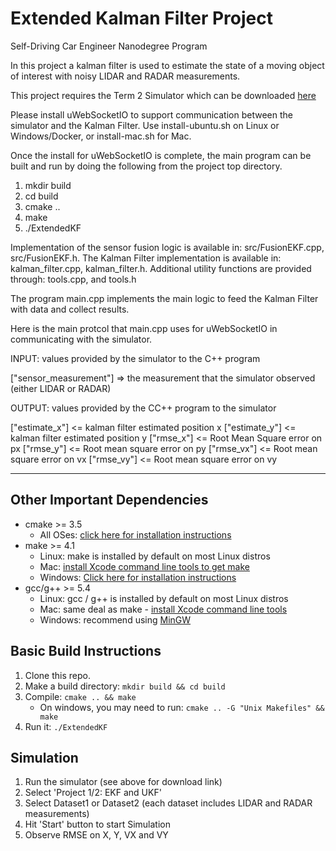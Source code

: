 # Extended Kalman Filter Project
Self-Driving Car Engineer Nanodegree Program

In this project a kalman filter is used to estimate the state of a moving object of interest with noisy LIDAR and RADAR measurements.

This project requires the Term 2 Simulator which can be downloaded [here](https://github.com/udacity/self-driving-car-sim/releases)

Please install uWebSocketIO to support communication between the simulator and the Kalman Filter.
Use install-ubuntu.sh on Linux or Windows/Docker, or install-mac.sh for Mac.

Once the install for uWebSocketIO is complete, the main program can be built and run by doing the following from the project top directory.

1. mkdir build
2. cd build
3. cmake ..
4. make
5. ./ExtendedKF

Implementation of the sensor fusion logic is available in: src/FusionEKF.cpp, src/FusionEKF.h.
The Kalman Filter implementation is available in: kalman_filter.cpp, kalman_filter.h.
Additional utility functions are provided through: tools.cpp, and tools.h

The program main.cpp implements the main logic to feed the Kalman Filter with data and collect results.

Here is the main protcol that main.cpp uses for uWebSocketIO in communicating with the simulator.

INPUT: values provided by the simulator to the C++ program

["sensor_measurement"] => the measurement that the simulator observed (either LIDAR or RADAR)

OUTPUT: values provided by the CC++ program to the simulator

["estimate_x"] <= kalman filter estimated position x
["estimate_y"] <= kalman filter estimated position y
["rmse_x"] <= Root Mean Square error on px
["rmse_y"] <= Root mean square error on py
["rmse_vx"] <= Root mean square error on vx
["rmse_vy"] <= Root mean square error on vy

---

## Other Important Dependencies

* cmake >= 3.5
  * All OSes: [click here for installation instructions](https://cmake.org/install/)
* make >= 4.1
  * Linux: make is installed by default on most Linux distros
  * Mac: [install Xcode command line tools to get make](https://developer.apple.com/xcode/features/)
  * Windows: [Click here for installation instructions](http://gnuwin32.sourceforge.net/packages/make.htm)
* gcc/g++ >= 5.4
  * Linux: gcc / g++ is installed by default on most Linux distros
  * Mac: same deal as make - [install Xcode command line tools](https://developer.apple.com/xcode/features/)
  * Windows: recommend using [MinGW](http://www.mingw.org/)

## Basic Build Instructions

1. Clone this repo.
2. Make a build directory: `mkdir build && cd build`
3. Compile: `cmake .. && make`
   * On windows, you may need to run: `cmake .. -G "Unix Makefiles" && make`
4. Run it: `./ExtendedKF `

## Simulation

1. Run the simulator (see above for download link)
2. Select 'Project 1/2: EKF and UKF'
3. Select Dataset1 or Dataset2 (each dataset includes LIDAR and RADAR measurements)
4. Hit 'Start' button to start Simulation
5. Observe RMSE on X, Y, VX and VY
